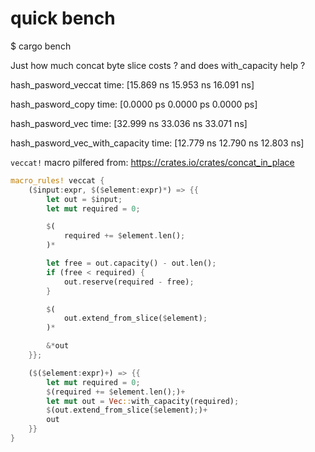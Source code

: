 # quick bench

$ cargo bench

Just how much concat byte slice costs ? and does with_capacity help ?

hash_pasword_veccat     time:   [15.869 ns 15.953 ns 16.091 ns]

hash_pasword_copy       time:   [0.0000 ps 0.0000 ps 0.0000 ps]

hash_pasword_vec        time:   [32.999 ns 33.036 ns 33.071 ns]

hash_pasword_vec_with_capacity
                        time:   [12.779 ns 12.790 ns 12.803 ns]

`veccat!` macro pilfered from: https://crates.io/crates/concat_in_place

```rust
macro_rules! veccat {
    ($input:expr, $($element:expr)*) => {{
        let out = $input;
        let mut required = 0;

        $(
            required += $element.len();
        )*

        let free = out.capacity() - out.len();
        if (free < required) {
            out.reserve(required - free);
        }

        $(
            out.extend_from_slice($element);
        )*

        &*out
    }};

    ($($element:expr)+) => {{
        let mut required = 0;
        $(required += $element.len();)+
        let mut out = Vec::with_capacity(required);
        $(out.extend_from_slice($element);)+
        out
    }}
}
```